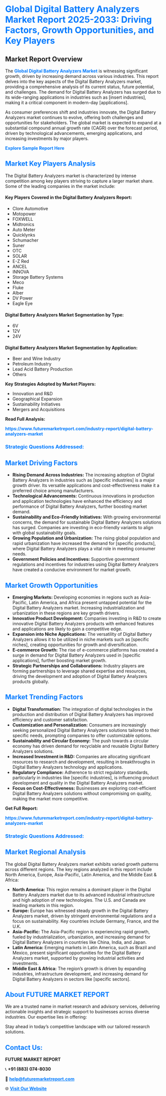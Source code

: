 <h1 style="color: #007BFF;">Global Digital Battery Analyzers Market Report 2025-2033: Driving Factors, Growth Opportunities, and Key Players</h1>

<section id="overview">
<h2>Market Report Overview</h2>
<p>The <a href="https://www.futuremarketreport.com/industry-report/digital-battery-analyzers-market" style="color: #007BFF; text-decoration: none;"><strong>Global Digital Battery Analyzers Market</strong></a> is witnessing significant growth, driven by increasing demand across various industries. This report delves into the key aspects of the Digital Battery Analyzers market, providing a comprehensive analysis of its current status, future potential, and challenges. The demand for Digital Battery Analyzers has surged due to its wide-ranging applications in industries such as [insert industries], making it a critical component in modern-day [applications].</p>
<p>As consumer preferences shift and industries innovate, the Digital Battery Analyzers market continues to evolve, offering both challenges and opportunities for stakeholders. The global market is expected to expand at a substantial compound annual growth rate (CAGR) over the forecast period, driven by technological advancements, emerging applications, and increasing investments by major players.</p>
</section>

<section id="overview">
<p><a href="https://www.futuremarketreport.com/request-sample/reportId=33043" style="color: #007BFF; text-decoration: none;"><strong>Explore Sample Report Here</strong></a></p>
</section>

<section id="key-players">
<h2 style="color: #007BFF;">Market Key Players Analysis</h2>
<p>The Digital Battery Analyzers market is characterized by intense competition among key players striving to capture a larger market share. Some of the leading companies in the market include:</p>
<h4>Key Players Covered in the Digital Battery Analyzers Report:</h4>
<ul><li>Clore Automotive</li><li>Motopower</li><li>FOXWELL</li><li>Midtronics</li><li>Auto Meter</li><li>Quicklynks</li><li>Schumacher</li><li>Suner</li><li>OTC</li><li>SOLAR</li><li>E-Z Red</li><li>ANCEL</li><li>INNOVA</li><li>Storage Battery Systems</li><li>Meco</li><li>Fluke</li><li>Alber</li><li>DV Power</li><li>Eagle Eye</li></ul>
<h4>Digital Battery Analyzers Market Segmentation by Type:</h4>
<ul><li>6V</li><li>12V</li><li>24V</li></ul>

<h4>Digital Battery Analyzers Market Segmentation by Application:</h4>
<ul><li>Beer and Wine Industry</li><li>Petroleum Industry</li><li>Lead Acid Battery Production</li><li>Others</li></ul>
<p><strong>Key Strategies Adopted by Market Players:</strong></p>
<ul>
<li>Innovation and R&D</li>
<li>Geographical Expansion</li>
<li>Sustainability Initiatives</li>
<li>Mergers and Acquisitions</li>
</ul>
</section>

<section>
<p><strong>Read Full Analysis: </strong></p><a href="https://www.futuremarketreport.com/industry-report/digital-battery-analyzers-market" style="color: #007BFF; text-decoration: none;"><strong>https://www.futuremarketreport.com/industry-report/digital-battery-analyzers-market</strong></a>
<h3 style="color: #007BFF;">Strategic Questions Addressed:</h3>
</section>

<section id="driving-factors">
<h2 style="color: #007BFF;">Market Driving Factors</h2>
<ul>
<li><strong>Rising Demand Across Industries:</strong> The increasing adoption of Digital Battery Analyzers in industries such as [specific industries] is a major growth driver. Its versatile applications and cost-effectiveness make it a preferred choice among manufacturers.</li>
<li><strong>Technological Advancements:</strong> Continuous innovations in production and application technologies have enhanced the efficiency and performance of Digital Battery Analyzers, further boosting market demand.</li>
<li><strong>Sustainability and Eco-Friendly Initiatives:</strong> With growing environmental concerns, the demand for sustainable Digital Battery Analyzers solutions has surged. Companies are investing in eco-friendly variants to align with global sustainability goals.</li>
<li><strong>Growing Population and Urbanization:</strong> The rising global population and rapid urbanization have increased the demand for [specific products], where Digital Battery Analyzers plays a vital role in meeting consumer needs.</li>
<li><strong>Government Policies and Incentives:</strong> Supportive government regulations and incentives for industries using Digital Battery Analyzers have created a conducive environment for market growth.</li>
</ul>
</section>

<section id="growth-opportunities">
<h2 style="color: #007BFF;">Market Growth Opportunities</h2>
<ul>
<li><strong>Emerging Markets:</strong> Developing economies in regions such as Asia-Pacific, Latin America, and Africa present untapped potential for the Digital Battery Analyzers market. Increasing industrialization and urbanization in these regions are key growth drivers.</li>
<li><strong>Innovative Product Development:</strong> Companies investing in R&D to create innovative Digital Battery Analyzers products with enhanced features and applications are likely to gain a competitive edge.</li>
<li><strong>Expansion into Niche Applications:</strong> The versatility of Digital Battery Analyzers allows it to be utilized in niche markets such as [specific niches], creating opportunities for growth and diversification.</li>
<li><strong>E-commerce Growth:</strong> The rise of e-commerce platforms has created a surge in demand for Digital Battery Analyzers used in [specific applications], further boosting market growth.</li>
<li><strong>Strategic Partnerships and Collaborations:</strong> Industry players are forming partnerships to leverage shared expertise and resources, driving the development and adoption of Digital Battery Analyzers products globally.</li>
</ul>
</section>

<section id="trending-factors">
<h2 style="color: #007BFF;">Market Trending Factors</h2>
<ul>
<li><strong>Digital Transformation:</strong> The integration of digital technologies in the production and distribution of Digital Battery Analyzers has improved efficiency and customer satisfaction.</li>
<li><strong>Customization and Personalization:</strong> Consumers are increasingly seeking personalized Digital Battery Analyzers solutions tailored to their specific needs, prompting companies to offer customizable options.</li>
<li><strong>Sustainability and Circular Economy:</strong> The push towards a circular economy has driven demand for recyclable and reusable Digital Battery Analyzers solutions.</li>
<li><strong>Increased Investment in R&D:</strong> Companies are allocating significant resources to research and development, resulting in breakthroughs in Digital Battery Analyzers technology and applications.</li>
<li><strong>Regulatory Compliance:</strong> Adherence to strict regulatory standards, particularly in industries like [specific industries], is influencing product development and quality in the Digital Battery Analyzers market.</li>
<li><strong>Focus on Cost-Effectiveness:</strong> Businesses are exploring cost-efficient Digital Battery Analyzers solutions without compromising on quality, making the market more competitive.</li>
</ul>
</section>

<section>
<p><strong>Get Full Report: </strong></p><a href="https://www.futuremarketreport.com/industry-report/digital-battery-analyzers-market" style="color: #007BFF; text-decoration: none;"><strong>https://www.futuremarketreport.com/industry-report/digital-battery-analyzers-market</strong></a>
<h3 style="color: #007BFF;">Strategic Questions Addressed:</h3>
</section>


<section id="regional-analysis">
<h2 style="color: #007BFF;">Market Regional Analysis</h2>
<p>The global Digital Battery Analyzers market exhibits varied growth patterns across different regions. The key regions analyzed in this report include North America, Europe, Asia-Pacific, Latin America, and the Middle East & Africa:</p>
<ul>
<li><strong>North America:</strong> This region remains a dominant player in the Digital Battery Analyzers market due to its advanced industrial infrastructure and high adoption of new technologies. The U.S. and Canada are leading markets in this region.</li>
<li><strong>Europe:</strong> Europe has witnessed steady growth in the Digital Battery Analyzers market, driven by stringent environmental regulations and a focus on sustainability. Key countries include Germany, France, and the U.K.</li>
<li><strong>Asia-Pacific:</strong> The Asia-Pacific region is experiencing rapid growth, fueled by industrialization, urbanization, and increasing demand for Digital Battery Analyzers in countries like China, India, and Japan.</li>
<li><strong>Latin America:</strong> Emerging markets in Latin America, such as Brazil and Mexico, present significant opportunities for the Digital Battery Analyzers market, supported by growing industrial activities and investments.</li>
<li><strong>Middle East & Africa:</strong> The region’s growth is driven by expanding industries, infrastructure development, and increasing demand for Digital Battery Analyzers in sectors like [specific sectors].</li>
</ul>
</section>

<footer>
<h2 style="color: #007BFF;">About FUTURE MARKET REPORT</h2>
<p>We are a trusted name in market research and advisory services, delivering actionable insights and strategic support to businesses across diverse industries. Our expertise lies in offering:</p>

<p>Stay ahead in today’s competitive landscape with our tailored research solutions.</p>

<h2 style="color: #007BFF;">Contact Us:</h2>
<p><strong>FUTURE MARKET REPORT</strong></p>
<p>📞 <strong>+91 (883) 074-8030</strong></p>
<p>📧 <strong><a href="mailto:help@futuremarketreport.com" style="color: #007BFF;">help@futuremarketreport.com</a></strong></p>
<p>🌐 <strong><a href="https://www.futuremarketreport.com/" style="color: #007BFF;">Visit Our Website</a></strong></p>
</footer>